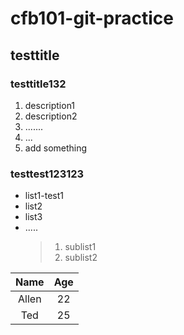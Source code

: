 # cfb101-git-practice
## testtitle
### testtitle132
1. description1
2. description2
3. .......
4. ...
5. add something

### testtest123123
- list1-test1
- list2
- list3
- .....
  > 1. sublist1
  > 2. sublist2
 
 |Name|Age|
 |:----:|:---:|
 |Allen|22|
 |Ted|25|
